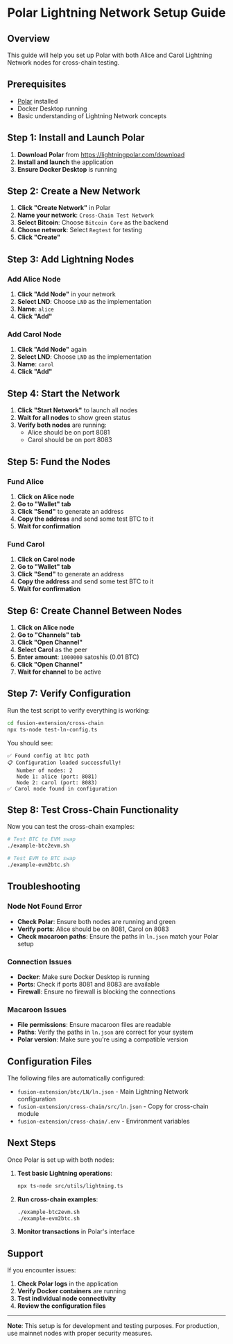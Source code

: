 # Polar Lightning Network Setup Guide

## Overview
This guide will help you set up Polar with both Alice and Carol Lightning Network nodes for cross-chain testing.

## Prerequisites
- [Polar](https://lightningpolar.com/download) installed
- Docker Desktop running
- Basic understanding of Lightning Network concepts

## Step 1: Install and Launch Polar

1. **Download Polar** from https://lightningpolar.com/download
2. **Install and launch** the application
3. **Ensure Docker Desktop** is running

## Step 2: Create a New Network

1. **Click "Create Network"** in Polar
2. **Name your network**: `Cross-Chain Test Network`
3. **Select Bitcoin**: Choose `Bitcoin Core` as the backend
4. **Choose network**: Select `Regtest` for testing
5. **Click "Create"**

## Step 3: Add Lightning Nodes

### Add Alice Node
1. **Click "Add Node"** in your network
2. **Select LND**: Choose `LND` as the implementation
3. **Name**: `alice`
4. **Click "Add"**

### Add Carol Node
1. **Click "Add Node"** again
2. **Select LND**: Choose `LND` as the implementation
3. **Name**: `carol`
4. **Click "Add"**

## Step 4: Start the Network

1. **Click "Start Network"** to launch all nodes
2. **Wait for all nodes** to show green status
3. **Verify both nodes** are running:
   - Alice should be on port 8081
   - Carol should be on port 8083

## Step 5: Fund the Nodes

### Fund Alice
1. **Click on Alice node**
2. **Go to "Wallet" tab**
3. **Click "Send"** to generate an address
4. **Copy the address** and send some test BTC to it
5. **Wait for confirmation**

### Fund Carol
1. **Click on Carol node**
2. **Go to "Wallet" tab**
3. **Click "Send"** to generate an address
4. **Copy the address** and send some test BTC to it
5. **Wait for confirmation**

## Step 6: Create Channel Between Nodes

1. **Click on Alice node**
2. **Go to "Channels" tab**
3. **Click "Open Channel"**
4. **Select Carol** as the peer
5. **Enter amount**: `1000000` satoshis (0.01 BTC)
6. **Click "Open Channel"**
7. **Wait for channel** to be active

## Step 7: Verify Configuration

Run the test script to verify everything is working:

```bash
cd fusion-extension/cross-chain
npx ts-node test-ln-config.ts
```

You should see:
```
✅ Found config at btc path
📋 Configuration loaded successfully!
   Number of nodes: 2
   Node 1: alice (port: 8081)
   Node 2: carol (port: 8083)
✅ Carol node found in configuration
```

## Step 8: Test Cross-Chain Functionality

Now you can test the cross-chain examples:

```bash
# Test BTC to EVM swap
./example-btc2evm.sh

# Test EVM to BTC swap
./example-evm2btc.sh
```

## Troubleshooting

### Node Not Found Error
- **Check Polar**: Ensure both nodes are running and green
- **Verify ports**: Alice should be on 8081, Carol on 8083
- **Check macaroon paths**: Ensure the paths in `ln.json` match your Polar setup

### Connection Issues
- **Docker**: Make sure Docker Desktop is running
- **Ports**: Check if ports 8081 and 8083 are available
- **Firewall**: Ensure no firewall is blocking the connections

### Macaroon Issues
- **File permissions**: Ensure macaroon files are readable
- **Paths**: Verify the paths in `ln.json` are correct for your system
- **Polar version**: Make sure you're using a compatible version

## Configuration Files

The following files are automatically configured:

- `fusion-extension/btc/LN/ln.json` - Main Lightning Network configuration
- `fusion-extension/cross-chain/src/ln.json` - Copy for cross-chain module
- `fusion-extension/cross-chain/.env` - Environment variables

## Next Steps

Once Polar is set up with both nodes:

1. **Test basic Lightning operations**:
   ```bash
   npx ts-node src/utils/lightning.ts
   ```

2. **Run cross-chain examples**:
   ```bash
   ./example-btc2evm.sh
   ./example-evm2btc.sh
   ```

3. **Monitor transactions** in Polar's interface

## Support

If you encounter issues:

1. **Check Polar logs** in the application
2. **Verify Docker containers** are running
3. **Test individual node connectivity**
4. **Review the configuration files**

---

**Note**: This setup is for development and testing purposes. For production, use mainnet nodes with proper security measures. 